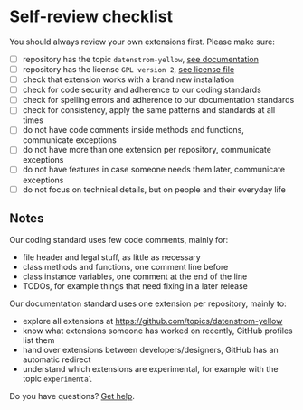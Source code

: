 # Self-review checklist

You should always review your own extensions first. Please make sure:

- [ ] repository has the topic `datenstrom-yellow`, [see documentation](https://docs.github.com/en/repositories/managing-your-repositorys-settings-and-features/customizing-your-repository/classifying-your-repository-with-topics)
- [ ] repository has the license `GPL version 2`, [see license file](https://github.com/datenstrom/yellow/blob/main/LICENSE.md)
- [ ] check that extension works with a brand new installation
- [ ] check for code security and adherence to our coding standards
- [ ] check for spelling errors and adherence to our documentation standards
- [ ] check for consistency, apply the same patterns and standards at all times
- [ ] do not have code comments inside methods and functions, communicate exceptions
- [ ] do not have more than one extension per repository, communicate exceptions
- [ ] do not have features in case someone needs them later, communicate exceptions
- [ ] do not focus on technical details, but on people and their everyday life

## Notes 

Our coding standard uses few code comments, mainly for:

- file header and legal stuff, as little as necessary
- class methods and functions, one comment line before
- class instance variables, one comment at the end of the line
- TODOs, for example things that need fixing in a later release

Our documentation standard uses one extension per repository, mainly to:

- explore all extensions at https://github.com/topics/datenstrom-yellow
- know what extensions someone has worked on recently, GitHub profiles list them
- hand over extensions between developers/designers, GitHub has an automatic redirect
- understand which extensions are experimental, for example with the topic `experimental`

Do you have questions? [Get help](https://datenstrom.se/yellow/help/).
